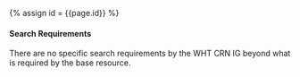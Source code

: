 
{% assign id = {{page.id}} %}


#### Search Requirements

There are no specific search requirements by the WHT CRN IG beyond what is required by the base resource.